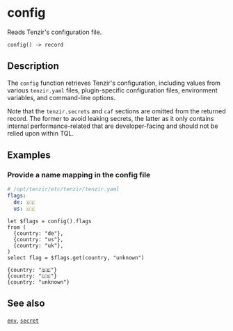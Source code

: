 # config

Reads Tenzir's configuration file.

```tql
config() -> record
```

## Description

The `config` function retrieves Tenzir's configuration, including values from
various `tenzir.yaml` files, plugin-specific configuration files, environment
variables, and command-line options.

Note that the `tenzir.secrets` and `caf` sections are omitted from the returned
record. The former to avoid leaking secrets, the latter as it only contains
internal performance-related that are developer-facing and should not be relied
upon within TQL.

## Examples

### Provide a name mapping in the config file

```yaml
# /opt/tenzir/etc/tenzir/tenzir.yaml
flags:
  de: 🇩🇪
  us: 🇺🇸
```

```tql
let $flags = config().flags
from (
  {country: "de"},
  {country: "us"},
  {country: "uk"},
)
select flag = $flags.get(country, "unknown")
```

```tql
{country: "🇩🇪"}
{country: "🇺🇸"}
{country: "unknown"}
```

## See also

[`env`](env.md),
[`secret`](secret.md)
